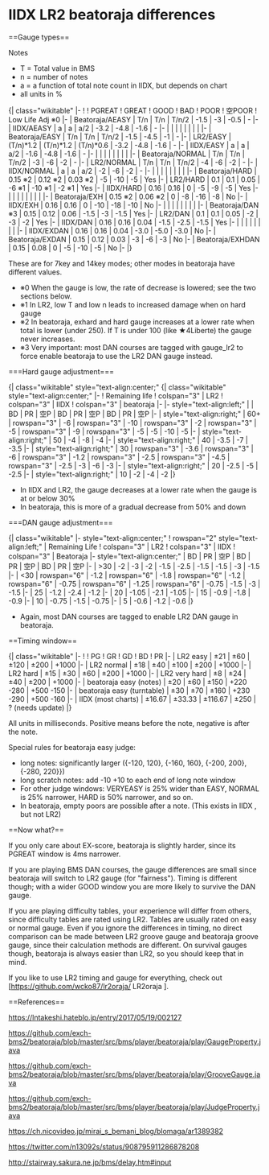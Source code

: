 # IIDX LR2 beatoraja differences 

==Gauge types==

Notes

* T = Total value in BMS
* n = number of notes
* a = a function of total note count in IIDX, but depends on chart
* all units in %

{| class="wikitable" 
|-
! 
! PGREAT
! GREAT
! GOOD
! BAD
! POOR
! 空POOR
! Low Life Adj ※0
|-
| Beatoraja/AEASY
| T/n
| T/n
| T/n/2
| -1.5
| -3
| -0.5
| -
|-
| IIDX/AEASY
| a
| a
| a/2
| -3.2
| -4.8
| -1.6
| -
|-
|
|
|
|
|
|
|
|
|-
| Beatoraja/EASY
| T/n
| T/n
| T/n/2
| -1.5
| -4.5
| -1
| -
|-
| LR2/EASY
| (T/n)*1.2
| (T/n)*1.2
| (T/n)*0.6
| -3.2
| -4.8
| -1.6
| -
|-
| IIDX/EASY
| a
| a
| a/2
| -1.6
| -4.8
| -1.6
| -
|-
|
|
|
|
|
|
|
|
|-
| Beatoraja/NORMAL
| T/n
| T/n
| T/n/2
| -3
| -6
| -2
| -
|-
| LR2/NORMAL
| T/n
| T/n
| T/n/2
| -4
| -6
| -2
| -
|-
| IIDX/NORMAL
| a
| a
| a/2
| -2
| -6
| -2
| -
|-
|
|
|
|
|
|
|
|
|-
| Beatoraja/HARD
| 0.15 ※2
| 0.12 ※2
| 0.03 ※2
| -5
| -10
| -5
| Yes
|-
| LR2/HARD
| 0.1
| 0.1
| 0.05
| -6 ※1
| -10 ※1
| -2 ※1
| Yes
|-
| IIDX/HARD
| 0.16
| 0.16
| 0
| -5
| -9
| -5
| Yes
|-
|
|
|
|
|
|
|
|
|-
| Beatoraja/EXH
| 0.15 ※2
| 0.06 ※2
| 0
| -8
| -16
| -8
| No
|-
| IIDX/EXH
| 0.16
| 0.16
| 0
| -10
| -18
| -10
| No
|-
|
|
|
|
|
|
|
|
|-
| Beatoraja/DAN ※3
| 0.15
| 0.12
| 0.06
| -1.5
| -3
| -1.5
| Yes
|-
| LR2/DAN
| 0.1
| 0.1
| 0.05
| -2
| -3
| -2
| Yes
|-
| IIDX/DAN
| 0.16
| 0.16
| 0.04
| -1.5
| -2.5
| -1.5
| Yes
|-
|
|
|
|
|
|
|
|
|-
| IIDX/EXDAN
| 0.16
| 0.16
| 0.04
| -3.0
| -5.0
| -3.0
| No
|-
| Beatoraja/EXDAN
| 0.15
| 0.12
| 0.03
| -3
| -6
| -3
| No
|-
| Beatoraja/EXHDAN
| 0.15
| 0.08
| 0
| -5
| -10
| -5
| No
|-
|}

These are for 7key and 14key modes; other modes in beatoraja have different values.
* ※0 When the gauge is low, the rate of decrease is lowered; see the two sections below.
* ※1 In LR2, low T and low n leads to increased damage when on hard gauge
* ※2 In beatoraja, exhard and hard gauge increases at a lower rate when total is lower (under 250). If T is under 100 (like ★4Liberte) the gauge never increases.
* ※3 Very important: most DAN courses are tagged with gauge_lr2 to force enable beatoraja to use the LR2 DAN gauge instead.

===Hard gauge adjustment===

{| class="wikitable" style="text-align:center;"
{| class="wikitable" style="text-align:center;"
|-
! Remaining life
! colspan="3" | LR2
! colspan="3" | IIDX
! colspan="3" | beatoraja
|-
|- style="text-align:left;"
| 
| BD
| PR
| 空P
| BD
| PR
| 空P
| BD
| PR
| 空P
|-
| style="text-align:right;" | 60+
| rowspan="3" | -6
| rowspan="3" | -10
| rowspan="3" | -2
| rowspan="3" | -5
| rowspan="3" | -9
| rowspan="3" | -5
| -5
| -10
| -5
|-
| style="text-align:right;" | 50
| -4
| -8
| -4
|-
| style="text-align:right;" | 40
| -3.5
| -7
| -3.5
|-
| style="text-align:right;" | 30
| rowspan="3" | -3.6
| rowspan="3" | -6
| rowspan="3" | -1.2
| rowspan="3" | -2.5
| rowspan="3" | -4.5
| rowspan="3" | -2.5
| -3
| -6
| -3
|-
| style="text-align:right;" | 20
| -2.5
| -5
| -2.5
|-
| style="text-align:right;" | 10
| -2
| -4
| -2
|}

* In IIDX and LR2, the gauge decreases at a lower rate when the gauge is at or below 30%
* In beatoraja, this is more of a gradual decrease from 50% and down

===DAN gauge adjustment===

{| class="wikitable" 
|- style="text-align:center;"
! rowspan="2" style="text-align:left;" | Remaining Life
! colspan="3" | LR2
! colspan="3" | IIDX
! colspan="3" | Beatoraja
|- style="text-align:center;"
| BD
| PR
| 空P
| BD
| PR
| 空P
| BD
| PR
| 空P
|-
| >30
| -2
| -3
| -2
| -1.5
| -2.5
| -1.5
| -1.5
| -3
| -1.5
|-
| <30
| rowspan="6" | -1.2
| rowspan="6" | -1.8
| rowspan="6" | -1.2
| rowspan="6" | -0.75
| rowspan="6" | -1.25
| rowspan="6" | -0.75
| -1.5
| -3
| -1.5
|-
| 25
| -1.2
| -2.4
| -1.2
|-
| 20
| -1.05
| -2.1
| -1.05
|-
| 15
| -0.9
| -1.8
| -0.9
|-
| 10
| -0.75
| -1.5
| -0.75
|-
| 5
| -0.6
| -1.2
| -0.6
|}

* Again, most DAN courses are tagged to enable LR2 DAN gauge in beatoraja.

==Timing window==

{| class="wikitable" 
|-
! 
! PG
! GR
! GD
! BD
! PR
|-
| LR2 easy
| ±21
| ±60
| ±120
| ±200
| +1000
|-
| LR2 normal
| ±18
| ±40
| ±100
| ±200
| +1000
|-
| LR2 hard
| ±15
| ±30
| ±60
| ±200
| +1000
|-
| LR2 very hard
| ±8
| ±24
| ±40
| ±200
| +1000
|-
| beatoraja easy (notes)
| ±20
| ±60
| ±150
| +220 -280
| +500 -150
|-
| beatoraja easy (turntable)
| ±30
| ±70
| ±160
| +230 -290
| +500 -160
|-
| IIDX (most charts)
| ±16.67
| ±33.33
| ±116.67
| ±250
| ? (needs update)
|}

All units in milliseconds. Positive means before the note, negative is after the note.

Special rules for beatoraja easy judge:
* long notes: significantly larger ({-120, 120}, {-160, 160}, {-200, 200}, {-280, 220}})
* long scratch notes: add -10 +10 to each end of long note window
* For other judge windows: VERYEASY is 25% wider than EASY, NORMAL is 25% narrower, HARD is 50% narrower, and so on.
* In beatoraja, empty poors are possible after a note. (This exists in IIDX , but not LR2)

==Now what?==

If you only care about EX-score, beatoraja is slightly harder, since its PGREAT window is 4ms narrower.

If you are playing BMS DAN courses, the gauge differences are small since beatoraja will switch to LR2 gauge (for "fairness"). Timing is different though; with a wider GOOD window you are more likely to survive the DAN gauge.

If you are playing difficulty tables, your experience will differ from others, since difficulty tables are rated using LR2. Tables are usually rated on easy or normal gauge. Even if you ignore the differences in timing, no direct comparison can be made between LR2 groove gauge and beatoraja groove gauge, since their calculation methods are different. On survival gauges though, beatoraja is always easier than LR2, so you should keep that in mind.

If you like to use LR2 timing and gauge for everything, check out [https://github.com/wcko87/lr2oraja/ LR2oraja ].

==References==

https://lntakeshi.hateblo.jp/entry/2017/05/19/002127

https://github.com/exch-bms2/beatoraja/blob/master/src/bms/player/beatoraja/play/GaugeProperty.java

https://github.com/exch-bms2/beatoraja/blob/master/src/bms/player/beatoraja/play/GrooveGauge.java

https://github.com/exch-bms2/beatoraja/blob/master/src/bms/player/beatoraja/play/JudgeProperty.java

https://ch.nicovideo.jp/mirai_s_bemani_blog/blomaga/ar1389382

https://twitter.com/n13092s/status/908795911286878208

http://stairway.sakura.ne.jp/bms/delay.htm#input


